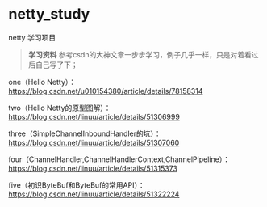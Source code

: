 # netty_study
netty 学习项目

> **学习资料** 参考csdn的大神文章一步步学习，例子几乎一样，只是对着看过后自己写了下；

one（Hello Netty）：https://blog.csdn.net/u010154380/article/details/78158314

two（Hello Netty的原型图解）：https://blog.csdn.net/linuu/article/details/51306999

three（SimpleChannelInboundHandler的坑）：https://blog.csdn.net/linuu/article/details/51307060

four（ChannelHandler,ChannelHandlerContext,ChannelPipeline）：https://blog.csdn.net/linuu/article/details/51315373

five（初识ByteBuf和ByteBuf的常用API）：https://blog.csdn.net/linuu/article/details/51322224